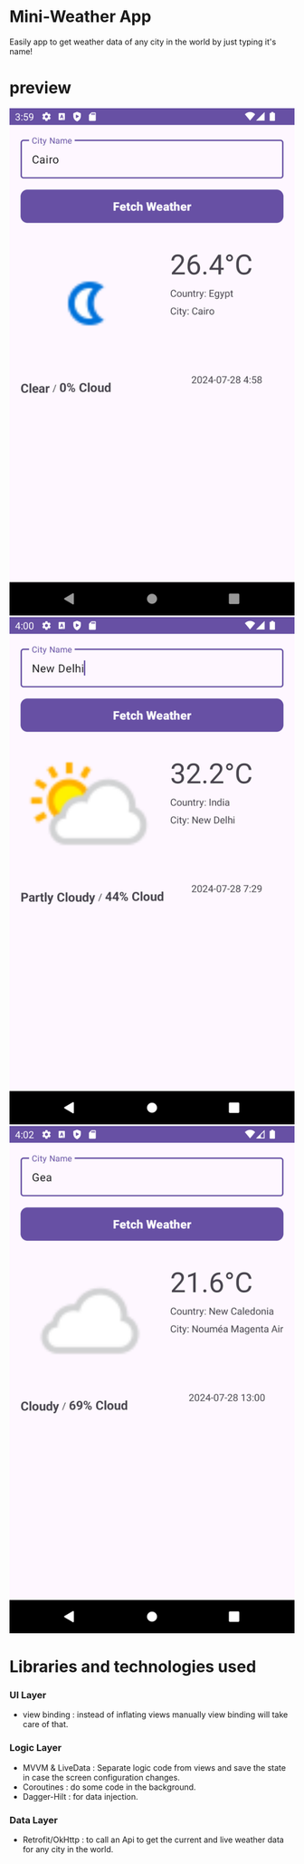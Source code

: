 Mini-Weather App
=====================================
Easily app to get weather data of any city in the world by just typing it's name!

# preview

![FIRST!](Screenshot_1722132008.png)
![SECOND!](Screenshot_1722132049.png)
![THIRD!](Screenshot_1722132129.png)

# Libraries and technologies used

### UI Layer

- view binding : instead of inflating views manually view binding will take care of that.

### Logic Layer

- MVVM & LiveData : Separate logic code from views and save the state in case the screen
  configuration changes.
- Coroutines : do some code in the background.
- Dagger-Hilt : for data injection.

### Data Layer

- Retrofit/OkHttp : to call an Api to get the current and live weather data for any city in the
  world.
